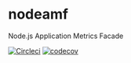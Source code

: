 # nodeamf

Node.js Application Metrics Facade

[![Circleci](https://img.shields.io/circleci/build/github/wojbach/nodeamf?label=ci&logo=CircleCI&style=flat)](https://app.circleci.com/pipelines/github/wojbach/nodeamf?branch=master)
[![codecov](https://codecov.io/gh/wojbach/nodeamf/branch/master/graph/badge.svg?token=RVDN6RNU90)](https://codecov.io/gh/wojbach/nodeamf)
